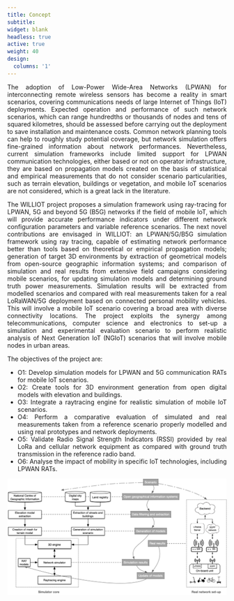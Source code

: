 ```yaml
---
title: Concept
subtitle:
widget: blank
headless: true
active: true
weight: 40
design:
  columns: '1'
---
```

<div style="text-align: justify"> 

The adoption of Low-Power Wide-Area Networks (LPWAN) for interconnecting remote wireless sensors has become a reality in smart scenarios, covering communications needs of large Internet of Things (IoT) deployments. Expected operation and performance of such network scenarios, which can range hundredths or thousands of nodes and tens of squared kilometres, should be assessed before carrying out the deployment to save installation and maintenance costs. Common network planning tools can help to roughly study potential coverage, but network simulation offers fine-grained information about network performances. Nevertheless, current simulation frameworks include limited support for LPWAN communication technologies, either based or not on operator infrastructure, they are based on propagation models created on the basis of statistical and empirical measurements that do not consider scenario particularities, such as terrain elevation, buildings or vegetation, and mobile IoT scenarios are not considered, which is a great lack in the literature.

The WILLIOT project proposes a simulation framework using ray-tracing for LPWAN, 5G and beyond 5G (B5G) networks if the field of mobile IoT, which will provide accurate performance indicators under different network configuration parameters and variable reference scenarios. The next novel contributions are envisaged in WILLIOT: an LPWAN/5G/B5G simulation framework using ray tracing, capable of estimating network performance better than tools based on theoretical or empirical propagation models; generation of target 3D environments by extraction of geometrical models from open-source geographic information systems; and comparison of simulation and real results from extensive field campaigns considering mobile scenarios, for updating simulation models and determining ground truth power measurements. Simulation results will be extracted from modelled scenarios and compared with real measurements taken for a real LoRaWAN/5G deployment based on connected personal mobility vehicles. This will involve a mobile IoT scenario covering a broad area with diverse connectivity locations.
The project exploits the synergy among telecommunications, computer science and electronics to set-up a simulation and experimental evaluation scenario to perform realistic analysis of Next Generation IoT (NGIoT) scenarios that will involve mobile nodes in urban areas. 

The objectives of the project are:

<ul>
<li>O1: Develop simulation models for LPWAN and 5G communication RATs for mobile IoT scenarios.</li>
<li>O2: Create tools for 3D environment generation from open digital models with elevation and buildings.</li>
<li>O3: Integrate a raytracing engine for realistic simulation of mobile IoT scenarios.</li>
<li>O4: Perform a comparative evaluation of simulated and real measurements taken from a reference scenario properly modelled and using real prototypes and network deployments.</li>
<li>O5: Validate Radio Signal Strength Indicators (RSSI) provided by real LoRa and cellular network equipment as compared with ground truth transmission in the reference radio band. </li>
<li>O6: Analyse the impact of mobility in specific IoT technologies, including LPWAN RATs.</li>
</ul>

<img src="imagen.png">

</div>